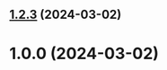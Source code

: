 ## [1.2.3](https://github.com/romashalun/git-extended/compare/1.0.0...1.2.3) (2024-03-02)



# 1.0.0 (2024-03-02)




